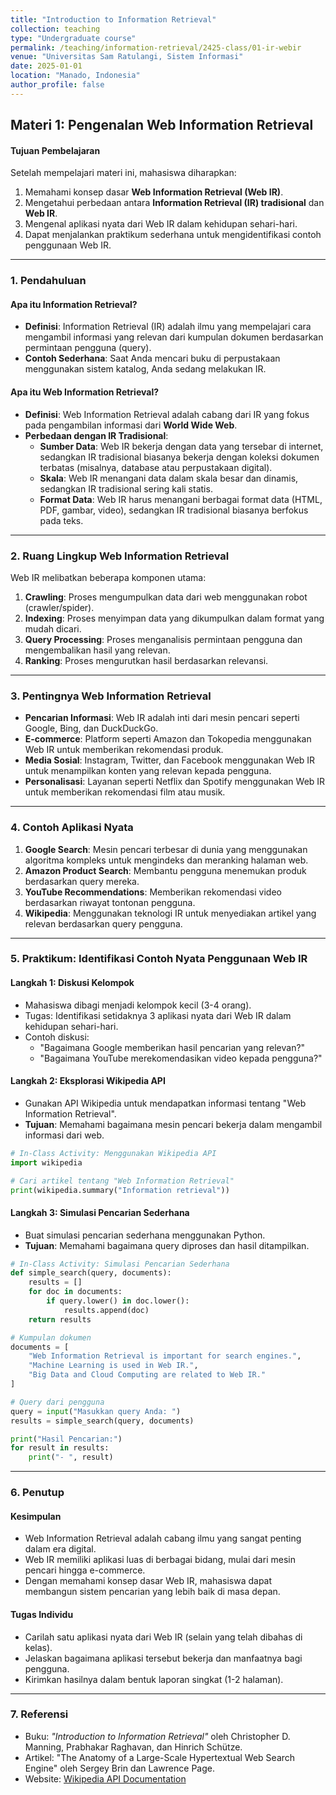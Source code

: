 ```yaml
---
title: "Introduction to Information Retrieval"
collection: teaching
type: "Undergraduate course"
permalink: /teaching/information-retrieval/2425-class/01-ir-webir
venue: "Universitas Sam Ratulangi, Sistem Informasi"
date: 2025-01-01
location: "Manado, Indonesia"
author_profile: false
---
```


## **Materi 1: Pengenalan Web Information Retrieval**

#### **Tujuan Pembelajaran**

Setelah mempelajari materi ini, mahasiswa diharapkan:

1. Memahami konsep dasar **Web Information Retrieval (Web IR)**.
2. Mengetahui perbedaan antara **Information Retrieval (IR) tradisional** dan **Web IR**.
3. Mengenal aplikasi nyata dari Web IR dalam kehidupan sehari-hari.
4. Dapat menjalankan praktikum sederhana untuk mengidentifikasi contoh penggunaan Web IR.

---

### **1. Pendahuluan**

#### **Apa itu Information Retrieval?**

- **Definisi**: Information Retrieval (IR) adalah ilmu yang mempelajari cara mengambil informasi yang relevan dari kumpulan dokumen berdasarkan permintaan pengguna (query).
- **Contoh Sederhana**: Saat Anda mencari buku di perpustakaan menggunakan sistem katalog, Anda sedang melakukan IR.

#### **Apa itu Web Information Retrieval?**

- **Definisi**: Web Information Retrieval adalah cabang dari IR yang fokus pada pengambilan informasi dari **World Wide Web**.
- **Perbedaan dengan IR Tradisional**:
  - **Sumber Data**: Web IR bekerja dengan data yang tersebar di internet, sedangkan IR tradisional biasanya bekerja dengan koleksi dokumen terbatas (misalnya, database atau perpustakaan digital).
  - **Skala**: Web IR menangani data dalam skala besar dan dinamis, sedangkan IR tradisional sering kali statis.
  - **Format Data**: Web IR harus menangani berbagai format data (HTML, PDF, gambar, video), sedangkan IR tradisional biasanya berfokus pada teks.

---

### **2. Ruang Lingkup Web Information Retrieval**

Web IR melibatkan beberapa komponen utama:

1. **Crawling**: Proses mengumpulkan data dari web menggunakan robot (crawler/spider).
2. **Indexing**: Proses menyimpan data yang dikumpulkan dalam format yang mudah dicari.
3. **Query Processing**: Proses menganalisis permintaan pengguna dan mengembalikan hasil yang relevan.
4. **Ranking**: Proses mengurutkan hasil berdasarkan relevansi.

---

### **3. Pentingnya Web Information Retrieval**

- **Pencarian Informasi**: Web IR adalah inti dari mesin pencari seperti Google, Bing, dan DuckDuckGo.
- **E-commerce**: Platform seperti Amazon dan Tokopedia menggunakan Web IR untuk memberikan rekomendasi produk.
- **Media Sosial**: Instagram, Twitter, dan Facebook menggunakan Web IR untuk menampilkan konten yang relevan kepada pengguna.
- **Personalisasi**: Layanan seperti Netflix dan Spotify menggunakan Web IR untuk memberikan rekomendasi film atau musik.

---

### **4. Contoh Aplikasi Nyata**

1. **Google Search**: Mesin pencari terbesar di dunia yang menggunakan algoritma kompleks untuk mengindeks dan meranking halaman web.
2. **Amazon Product Search**: Membantu pengguna menemukan produk berdasarkan query mereka.
3. **YouTube Recommendations**: Memberikan rekomendasi video berdasarkan riwayat tontonan pengguna.
4. **Wikipedia**: Menggunakan teknologi IR untuk menyediakan artikel yang relevan berdasarkan query pengguna.

---

### **5. Praktikum: Identifikasi Contoh Nyata Penggunaan Web IR**

#### **Langkah 1: Diskusi Kelompok**

- Mahasiswa dibagi menjadi kelompok kecil (3-4 orang).
- Tugas: Identifikasi setidaknya 3 aplikasi nyata dari Web IR dalam kehidupan sehari-hari.
- Contoh diskusi:
  - "Bagaimana Google memberikan hasil pencarian yang relevan?"
  - "Bagaimana YouTube merekomendasikan video kepada pengguna?"

#### **Langkah 2: Eksplorasi Wikipedia API**

- Gunakan API Wikipedia untuk mendapatkan informasi tentang "Web Information Retrieval".
- **Tujuan**: Memahami bagaimana mesin pencari bekerja dalam mengambil informasi dari web.

```python
# In-Class Activity: Menggunakan Wikipedia API
import wikipedia

# Cari artikel tentang "Web Information Retrieval"
print(wikipedia.summary("Information retrieval"))
```

#### **Langkah 3: Simulasi Pencarian Sederhana**

- Buat simulasi pencarian sederhana menggunakan Python.
- **Tujuan**: Memahami bagaimana query diproses dan hasil ditampilkan.

```python
# In-Class Activity: Simulasi Pencarian Sederhana
def simple_search(query, documents):
    results = []
    for doc in documents:
        if query.lower() in doc.lower():
            results.append(doc)
    return results

# Kumpulan dokumen
documents = [
    "Web Information Retrieval is important for search engines.",
    "Machine Learning is used in Web IR.",
    "Big Data and Cloud Computing are related to Web IR."
]

# Query dari pengguna
query = input("Masukkan query Anda: ")
results = simple_search(query, documents)

print("Hasil Pencarian:")
for result in results:
    print("- ", result)
```

---

### **6. Penutup**

#### **Kesimpulan**

- Web Information Retrieval adalah cabang ilmu yang sangat penting dalam era digital.
- Web IR memiliki aplikasi luas di berbagai bidang, mulai dari mesin pencari hingga e-commerce.
- Dengan memahami konsep dasar Web IR, mahasiswa dapat membangun sistem pencarian yang lebih baik di masa depan.

#### **Tugas Individu**

- Carilah satu aplikasi nyata dari Web IR (selain yang telah dibahas di kelas).
- Jelaskan bagaimana aplikasi tersebut bekerja dan manfaatnya bagi pengguna.
- Kirimkan hasilnya dalam bentuk laporan singkat (1-2 halaman).

---

### **7. Referensi**

- Buku: _"Introduction to Information Retrieval"_ oleh Christopher D. Manning, Prabhakar Raghavan, dan Hinrich Schütze.
- Artikel: "The Anatomy of a Large-Scale Hypertextual Web Search Engine" oleh Sergey Brin dan Lawrence Page.
- Website: [Wikipedia API Documentation](https://wikipedia.readthedocs.io/en/latest/)
